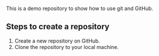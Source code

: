 This is a demo repository to show how to use git and GitHub. 

## Steps to create a repository
1. Create a new repository on GitHub.
2. Clone the repository to your local machine.